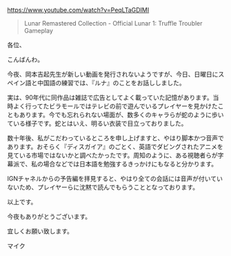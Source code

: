 https://www.youtube.com/watch?v=PeqLTaGDIMI

> Lunar Remastered Collection - Official Lunar 1: Truffle Troubler Gameplay

各位、

こんばんわ。

今夜、岡本吉起先生が新しい動画を発行されないようですが、今日、日曜日にスペイン語と中国語の練習では、『ルナ』のことをお話ししました。

実は、90年代に同作品は雑誌で広告としてよく載っていた記憶があります。当時よく行ってたビラモールではテレビの前で遊んでいるプレイヤーを見かけたこともあります。今でも忘れられない場面が、数多くのキャラらが蛇のように歩いている様子です。蛇とはいえ、明るい衣装で目立っておりました。

数十年後、私がこだわっているところを申し上げますと、やはり脚本かつ音声であります。おそらく『ディスガイア』のごとく、英語でダビングされたアニメを見ている市場ではないかと調べたかったです。周知のように、ある視聴者らが字幕派で、私の場合などでは日本語を勉強するきっかけにもなると分かります。

IGNチャネルからの予告編を拝見すると、やはり全ての会話には音声が付いていないため、プレイヤーらに沈黙で読んでもらうこととなっております。

以上です。

今夜もありがとうございます。

宜しくお願い致します。

マイク

